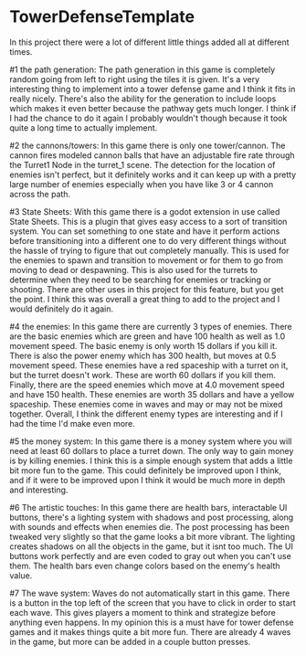 # TowerDefenseTemplate

In this project there were a lot of different little things added all at different times.

#1 the path generation:
The path generation in this game is completely random going from left to right using the tiles it is given. It's a very interesting thing to implement into a tower defense game and I think it fits in really nicely. There's also the ability for the generation to include loops which makes it even better because the pathway gets much longer. I think if I had the chance to do it again I probably wouldn't though because it took quite a long time to actually implement.

#2 the cannons/towers:
In this game there is only one tower/cannon. The cannon fires modeled cannon balls that have an adjustable fire rate through the Turret1 Node in the turret_1 scene. The detection for the location of enemies isn't perfect, but it definitely works and it can keep up with a pretty large number of enemies especially when you have like 3 or 4 cannon across the path.

#3 State Sheets:
With this game there is a godot extension in use called State Sheets. This is a plugin that gives easy access to a sort of transition system. You can set something to one state and have it perform actions before transitioning into a different one to do very different things without the hassle of trying to figure that out completely manually. This is used for the enemies to spawn and transition to movement or for them to go from moving to dead or despawning. This is also used for the turrets to determine when they need to be searching for enemies or tracking or shooting. There are other uses in this project for this feature, but you get the point. I think this was overall a great thing to add to the project and I would definitely do it again.

#4 the enemies:
In this game there are currently 3 types of enemies. There are the basic enemies which are green and have 100 health as well as 1.0 movement speed. The basic enemy is only worth 15 dollars if you kill it. There is also the power enemy which has 300 health, but moves at 0.5 movement speed. These enemies have a red spaceship with a turret on it, but the turret doesn't work. These are worth 60 dollars if you kill them. Finally, there are the speed enemies which move at 4.0 movement speed and have 150 health. These enemies are worth 35 dollars and have a yellow spaceship. These enemies come in waves and may or may not be mixed together. Overall, I think the different enemy types are interesting and if I had the time I'd make even more.

#5 the money system:
In this game there is a money system where you will need at least 60 dollars to place a turret down. The only way to gain money is by killing enemies. I think this is a simple enough system that adds a little bit more fun to the game. This could definitely be improved upon I think, and if it were to be improved upon I think it would be much more in depth and interesting.

#6 The artistic touches:
In this game there are health bars, interactable UI buttons, there's a lighting system with shadows and post processing, along with sounds and effects when enemies die. The post processing has been tweaked very slightly so that the game looks a bit more vibrant. The lighting creates shadows on all the objects in the game, but it isnt too much. The UI buttons work perfectly and are even coded to gray out when you can't use them. The health bars even change colors based on the enemy's health value.

#7 The wave system:
Waves do not automatically start in this game. There is a button in the top left of the screen that you have to click in order to start each wave. This gives players a moment to think and strategize before anything even happens. In my opinion this is a must have for tower defense games and it makes things quite a bit more fun. There are already 4 waves in the game, but more can be added in a couple button presses.
 
